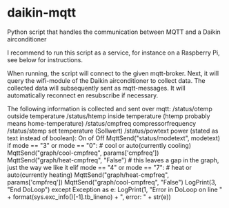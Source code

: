 # daikin-mqtt
Python script that handles the communication between MQTT and a Daikin airconditioner

I recommend to run this script as a service, for instance on a Raspberry Pi, see below for instructions.

When running, the script will connect to the given mqtt-broker. Next, it will query the wifi-module of the Daikin airconditioner to collect data. The collected data will subsequently sent as mqtt-messages. It will automatically reconnect en resubscribe if necessary.

The following information is collected and sent over mqtt:
<devicename>/status/otemp           outside temperature
<devicename>/status/htemp           inside temperature (htemp probably means home-temperature)
<devicename>/status/cmpfreq         compressorfrequency
<devicename>/status/stemp           set temperature (Sollwert)
<devicename>/status/powtext         power (stated as text instead of boolean): On of Off
MqttSend("status/modetext", modetext)
		if mode == "3" or mode == "0": # cool or auto(currently cooling)
			MqttSend("graph/cool-cmpfreq", params['cmpfreq'])
			MqttSend("graph/heat-cmpfreq", "False") # this leaves a gap in the graph, just the way we like it
		elif mode == "4" or mode == "7": # heat or auto(currently heating)
			MqttSend("graph/heat-cmpfreq", params['cmpfreq'])
			MqttSend("graph/cool-cmpfreq", "False")
		LogPrint(3, "End DoLoop")
	except Exception as e: 
		LogPrint(1, "Error in DoLoop on line " + format(sys.exc_info()[-1].tb_lineno) + ", error: " + str(e))
